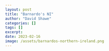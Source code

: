 ```yaml
---
layout: post
title: "Barnardo's NI"
author: "David Shawe"
categories: []
tags: []
excerpt: 
date: 2023-02-16
image: /assets/barnardos-northern-ireland.png
---
```

